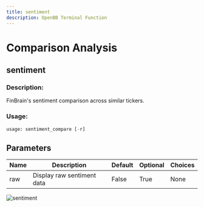 ```yaml
---
title: sentiment
description: OpenBB Terminal Function
---
```


# Comparison Analysis

## sentiment

### Description: 

FinBrain's sentiment comparison across similar tickers.

### Usage: 
```python
usage: sentiment_compare [-r]
```

## Parameters

| Name | Description | Default | Optional | Choices |
| ---- | ----------- | ------- | -------- | ------- |
| raw | Display raw sentiment data | False | True | None |


![sentiment](https://user-images.githubusercontent.com/46355364/154074202-54d9b40a-124a-4962-a3a6-62b7afe8cd62.png)

